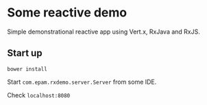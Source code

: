 Some reactive demo
==================

Simple demonstrational reactive app using Vert.x, RxJava and RxJS.

Start up
--------

`bower install`

Start `com.epam.rxdemo.server.Server` from some IDE.

Check `localhost:8080`
